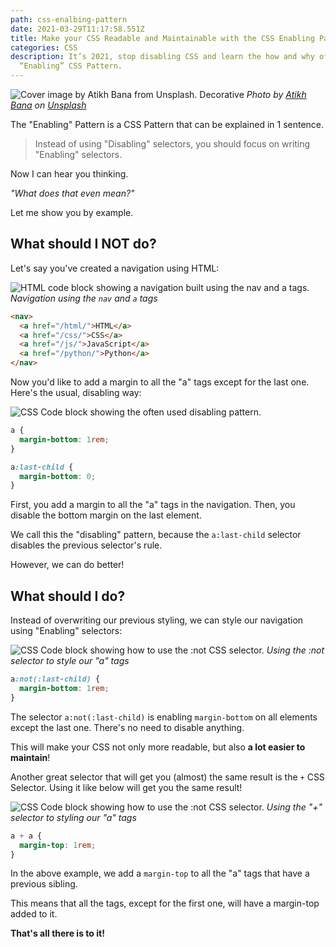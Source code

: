 ```yaml
---
path: css-enalbing-pattern
date: 2021-03-29T11:17:58.551Z
title: Make your CSS Readable and Maintainable with the CSS Enabling Pattern
categories: CSS
description: It’s 2021, stop disabling CSS and learn the how and why of the
  “Enabling” CSS Pattern.
---
```

![Cover image by Atikh Bana from Unsplash. Decorative](/assets/csspattern-bg.jpg)
*Photo by [Atikh Bana](https://unsplash.com/@tikh) on [Unsplash](https://unsplash.com/s/photos/yellow-woman)*

The "Enabling" Pattern is a CSS Pattern that can be explained in 1 sentence.

> Instead of using "Disabling" selectors, you should focus on writing "Enabling" selectors.

Now I can hear you thinking.

*"What does that even mean?"*

Let me show you by example.

## What should I NOT do?

Let's say you've created a navigation using HTML:

![HTML code block showing a navigation built using the nav and a tags.](/assets/csspattern-1.png)
*Navigation using the `nav` and `a` tags*

```html
<nav>
  <a href="/html/">HTML</a>
  <a href="/css/">CSS</a>
  <a href="/js/">JavaScript</a>
  <a href="/python/">Python</a>
</nav>
```

Now you'd like to add a margin to all the "a" tags except for the last one.
Here's the usual, disabling way:

![CSS Code block showing the often used disabling pattern.](/assets/csspattern-2.png)

```css
a {
  margin-bottom: 1rem;
}

a:last-child {
  margin-bottom: 0;
}
```

First, you add a margin to all the "a" tags in the navigation. Then, you disable the bottom margin on the last element.

We call this the "disabling" pattern, because the `a:last-child` selector disables the previous selector's rule.

However, we can do better!

## What should I do?

Instead of overwriting our previous styling, we can style our navigation using "Enabling" selectors:

![CSS Code block showing how to use the :not CSS selector.](/assets/csspattern-3.png)
*Using the :not selector to style our "a" tags*

```css
a:not(:last-child) {
  margin-bottom: 1rem;
}
```

The selector `a:not(:last-child)` is enabling `margin-bottom` on all elements except the last one. There's no need to disable anything.

This will make your CSS not only more readable, but also **a lot easier to maintain**!

Another great selector that will get you (almost) the same result is the `+` CSS Selector. Using it like below will get you the same result!

![CSS Code block showing how to use the :not CSS selector.](/assets/csspattern-4.png)
*Using the "+" selector to styling our "a" tags*

```css
a + a {
  margin-top: 1rem;
}
```

In the above example, we add a `margin-top` to all the "a" tags that have a previous sibling.

This means that all the tags, except for the first one, will have a margin-top added to it.

**That's all there is to it!**